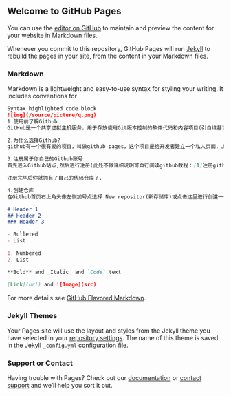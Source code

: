## Welcome to GitHub Pages

You can use the [editor on GitHub](https://github.com/JunjieZH/JunjieZH.github.io/edit/master/README.md) to maintain and preview the content for your website in Markdown files.

Whenever you commit to this repository, GitHub Pages will run [Jekyll](https://jekyllrb.com/) to rebuild the pages in your site, from the content in your Markdown files.

### Markdown

Markdown is a lightweight and easy-to-use syntax for styling your writing. It includes conventions for

```markdown
Syntax highlighted code block
![img](/source/picture/q.png)
1.使用前了解Github
GitHub是一个共享虚拟主机服务，用于存放使用Git版本控制的软件代码和内容项目(引自维基百科）

2.为什么选择Github?
github有一个很有爱的项目，叫做github pages，这个项目是给开发者建立一个私人页面，上面用来分享新颖的想法和自己写的代码.

3.注册属于你自己的Github账号
首先进入Github站点,然后进行注册(此处不做详细说明可自行阅读github教程：[1]注册github)

注册完毕后你就拥有了自己的代码仓库了.

4.创建仓库
在Github首页右上角头像左侧加号点选择 New repositor(新存储库)或点击这里进行创建一个仓库.

# Header 1
## Header 2
### Header 3

- Bulleted
- List

1. Numbered
2. List

**Bold** and _Italic_ and `Code` text

[Link](url) and ![Image](src)
```

For more details see [GitHub Flavored Markdown](https://guides.github.com/features/mastering-markdown/).

### Jekyll Themes

Your Pages site will use the layout and styles from the Jekyll theme you have selected in your [repository settings](https://github.com/JunjieZH/JunjieZH.github.io/settings). The name of this theme is saved in the Jekyll `_config.yml` configuration file.

### Support or Contact

Having trouble with Pages? Check out our [documentation](https://help.github.com/categories/github-pages-basics/) or [contact support](https://github.com/contact) and we’ll help you sort it out.
